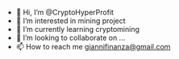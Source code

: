 - 👋 Hi, I’m @CryptoHyperProfit
- 👀 I’m interested in mining project
- 🌱 I’m currently learning cryptomining
- 💞️ I’m looking to collaborate on ...
- 📫 How to reach me giannifinanza@gmail.com

<!---
CryptoHyperProfit/CryptoHyperProfit is a ✨ special ✨ repository because its `README.md` (this file) appears on your GitHub profile.
You can click the Preview link to take a look at your changes.
--->
